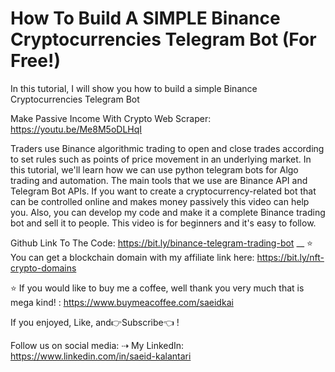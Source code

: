 # How To Build A SIMPLE Binance Cryptocurrencies Telegram Bot (For Free!)
In this tutorial, I will show you how to build a simple Binance Cryptocurrencies Telegram Bot

Make Passive Income With Crypto Web Scraper: https://youtu.be/Me8M5oDLHqI

Traders use Binance algorithmic trading to open and close trades according to set rules such as points of price movement in an underlying market. In this tutorial, we'll learn how we can use python telegram bots for Algo trading and automation. The main tools that we use are Binance API and Telegram Bot APIs. If you want to create a cryptocurrency-related bot that can be controlled online and makes money passively this video can help you. Also, you can develop my code and make it a complete Binance trading bot and sell it to people. This video is for beginners and it's easy to follow.

Github Link To The Code:  https://bit.ly/binance-telegram-trading-bot
__
⭐️ You can get a blockchain domain with my affiliate link here: https://bit.ly/nft-crypto-domains

⭐️ If you would like to buy me a coffee, well thank you very much that is mega kind! : https://www.buymeacoffee.com/saeidkai

If you enjoyed, Like,  and👉Subscribe👈 !

Follow us on social media:
⇢ My LinkedIn: https://www.linkedin.com/in/saeid-kalantari